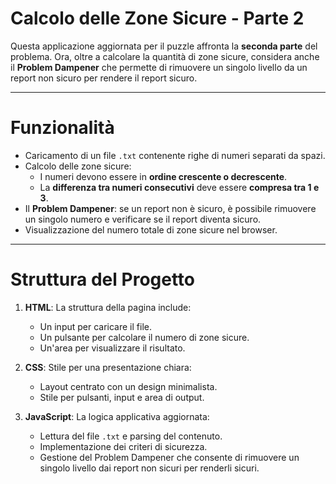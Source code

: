 # Calcolo delle Zone Sicure - Parte 2

Questa applicazione aggiornata per il puzzle affronta la **seconda parte** del problema. Ora, oltre a calcolare la quantità di zone sicure, considera anche il **Problem Dampener** che permette di rimuovere un singolo livello da un report non sicuro per rendere il report sicuro.

---

# Funzionalità

- Caricamento di un file `.txt` contenente righe di numeri separati da spazi.
- Calcolo delle zone sicure:
  - I numeri devono essere in **ordine crescente o decrescente**.
  - La **differenza tra numeri consecutivi** deve essere **compresa tra 1 e 3**.
- Il **Problem Dampener**: se un report non è sicuro, è possibile rimuovere un singolo numero e verificare se il report diventa sicuro.
- Visualizzazione del numero totale di zone sicure nel browser.

---

# Struttura del Progetto

1. **HTML**: La struttura della pagina include:
   - Un input per caricare il file.
   - Un pulsante per calcolare il numero di zone sicure.
   - Un'area per visualizzare il risultato.

2. **CSS**: Stile per una presentazione chiara:
   - Layout centrato con un design minimalista.
   - Stile per pulsanti, input e area di output.

3. **JavaScript**: La logica applicativa aggiornata:
   - Lettura del file `.txt` e parsing del contenuto.
   - Implementazione dei criteri di sicurezza.
   - Gestione del Problem Dampener che consente di rimuovere un singolo livello dai report non sicuri per renderli sicuri.